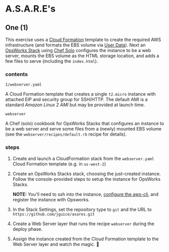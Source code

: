 # A.S.A.R.E's

## One (1)

This exercise uses a [Cloud Formation](https://aws.amazon.com/cloudformation/) template to create the required AWS infrastructure (and formats the EBS volume via [User Data](https://docs.aws.amazon.com/AWSEC2/latest/UserGuide/user-data.html)).  Next an [OpsWorks Stack](https://aws.amazon.com/opsworks/stacks/) using [Chef Solo](https://docs.chef.io/chef_solo.html) configures the instance to be a web server, mounts the EBS volume as the HTML storage location, and adds a few files to serve (including the `index.html`).

### contents

```
1/webserver.yaml
```
A Cloud Formation template that creates a single `t2.micro` instance with attached EIP and security group for SSH/HTTP.  The default AMI is a standard *Amazon Linux 2 AMI* but may be provided at launch time.

```
webserver
```
A Chef (solo) cookbook for OpsWorks Stacks that configures an instance to be a web server and serve some files from a (newly) mounted EBS volume (see the `webserver/recipes/default.rb` recipe for details).

### steps

1. Create and launch a CloudFormation stack from the `webserver.yaml` Cloud Formation template (e.g. in `us-west-2`)

2. Create an OpsWorks Stacks stack, choosing the just-created instance. Follow the console-provided steps to setup the instance for OpsWorks Stacks.

   **NOTE:** You'll need to ssh into the instance, [configure the aws-cli](https://docs.aws.amazon.com/cli/latest/userguide/cli-chap-configure.html), and register the instance with Opsworks.

3. In the Stack Settings, set the repository type to `git` and the URL to `https://github.com/jguice/asares.git`

4. Create a Web Server layer that runs the recipe `webserver` during the deploy phase.

5. Assign the instance created from the Cloud Formation template to the Web Server layer and watch the magic. 🎩
